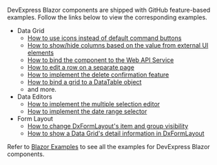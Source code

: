 DevExpress Blazor components are shipped with GitHub feature-based examples. Follow the links below to view the corresponding examples.

* Data Grid
  * [How to use icons instead of default command buttons](https://www.devexpress.com/Support/Center/Example/Details/T807225/blazor-data-grid-how-to-use-icons-instead-of-default-command-buttons)
  * [How to show/hide columns based on the value from external UI elements](https://www.devexpress.com/Support/Center/Example/Details/T802139/blazor-data-grid-how-to-show-hide-columns-based-on-the-value-from-external-ui-elements)
  * [How to bind the component to the Web API Service](https://www.devexpress.com/Support/Center/Example/Details/T802175/blazor-data-grid-how-to-bind-it-to-the-web-api-service)
  * [How to edit a row on a separate page](https://www.devexpress.com/Support/Center/Example/Details/T802173/blazor-data-grid-how-to-edit-a-row-on-a-separate-page)
  * [How to implement the delete confirmation feature](https://www.devexpress.com/Support/Center/Example/Details/T802166/blazor-data-grid-how-to-implement-the-delete-confirmation-feature)
  * [How to bind a grid to a DataTable object](https://www.devexpress.com/Support/Center/Example/Details/T816800/blazor-data-grid-how-to-bind-a-grid-to-a-datatable-object)
  * and more.
* Data Editors
  * [How to implement the multiple selection editor](https://supportcenter.devexpress.com/ticket/details/t820528/blazor-editors-how-to-implement-the-multiple-selection-editor)
  * [How to implement the date range selector](https://www.devexpress.com/Support/Center/Example/Details/T809157/blazor-date-edit-how-to-implement-the-date-range-selector)
* Form Layout
  * [How to change DxFormLayout's item and group visibility](https://www.devexpress.com/Support/Center/Example/Details/T803618/blazor-form-layout-how-to-change-dxformlayout-s-item-and-group-visibility)
  * [How to show a Data Grid's detail information in DxFormLayout](https://www.devexpress.com/Support/Center/Example/Details/T802161/blazor-data-grid-how-to-show-a-detail-information-in-dxformlayout)
 
 
 Refer to [Blazor Examples](https://www.devexpress.com/Support/Center/Example/ChangeFilterSet/1?FavoritesOnly=False&MyItemsOnly=False&MyTeamItemsOnly=False&PlatformName=Blazor%2FRazor%20Components&ProductName=AllProducts&TicketType=Examples) to see all the examples for DevExpress Blazor components.
